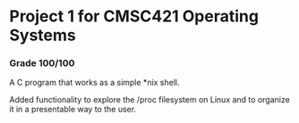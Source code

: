 # Project 1 for CMSC421 Operating Systems
### Grade 100/100

A C program that works as a simple *nix shell. 

Added functionality to explore the /proc filesystem on Linux and to organize it in a presentable way to the user.
